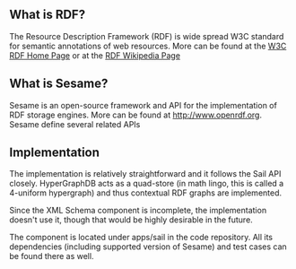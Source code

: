 ## What is RDF? ##

The Resource Description Framework (RDF) is wide spread W3C standard for semantic annotations of web resources. More can be found at the [W3C RDF Home Page](http://www.w3.org/RDF/) or at the [RDF Wikipedia Page](http://en.wikipedia.org/wiki/Resource_Description_Framework)


## What is Sesame? ##

Sesame is an open-source framework and API for the implementation of RDF storage engines. More can be found at http://www.openrdf.org. Sesame define several related APIs

## Implementation ##

The implementation is relatively straightforward and it follows the Sail API closely. HyperGraphDB acts as a quad-store (in math lingo, this is called a 4-uniform hypergraph) and thus contextual RDF graphs are implemented.

Since the XML Schema component is incomplete, the implementation doesn't use it, though that would be highly desirable in the future.

The component is located under apps/sail in the code repository. All its dependencies (including supported version of Sesame) and test cases can be found there as well.